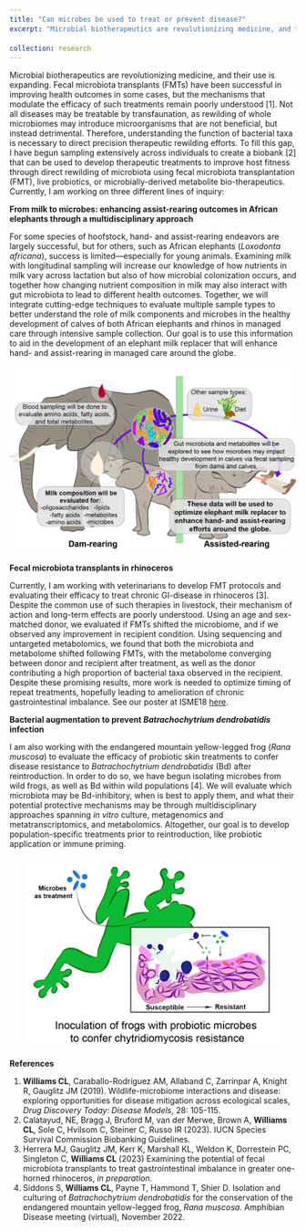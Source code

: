 ```yaml
---
title: "Can microbes be used to treat or prevent disease?"
excerpt: "Microbial biotherapeutics are revolutionizing medicine, and their use is expanding. Microbes have been linked to multiple disease states and have also been used as treatment in humans and animals, such as whole microbiome transfaunation or fecal microbiota transplantation (FMT), to individual microbiota, like probiotics. Despite their success in improving health outcomes in some cases, the mechanisms that modulate the efficacy of such treatments remain poorly understood. My work aims to develop and understand microbially-derived therapies while conserving diversity across multiple ecological scales, as macro-organisms will benefit from the conservation of the diverse microorganisms and metabolites that coexist with them."

collection: research
---
```


Microbial biotherapeutics are revolutionizing medicine, and their use is expanding. Fecal microbiota transplants (FMTs) have been successful in improving health outcomes in some cases, but the mechanisms that modulate the efficacy of such treatments remain poorly understood [1]. Not all diseases may be treatable by transfaunation, as rewilding of whole microbiomes may introduce microorganisms that are not beneficial, but instead detrimental. Therefore, understanding the function of bacterial taxa is necessary to direct precision therapeutic rewilding efforts. To fill this gap, I have begun sampling extensively across individuals to create a biobank [2] that can be used to develop therapeutic treatments to improve host fitness through direct rewilding of microbiota using fecal microbiota transplantation (FMT), live probiotics, or microbially-derived metabolite bio-therapeutics. Currently, I am working on three different lines of inquiry:

<b> From milk to microbes: enhancing assist-rearing outcomes in African elephants through a multidisciplinary approach</b>

For some species of hoofstock, hand- and assist-rearing endeavors are largely successful, but for others, such as African elephants (<i>Loxodonta africana</i>),
success is limited—especially for young animals. Examining milk with longitudinal sampling will increase our knowledge of how nutrients in milk vary across lactation but also of how
microbial colonization occurs, and together how changing nutrient composition in milk may also interact with gut microbiota to lead to different health outcomes. Together, we will
integrate cutting-edge techniques to evaluate multiple sample types to better understand the role of milk components and microbes in the healthy development of calves of both African elephants and rhinos in managed care through intensive sample collection. Our goal is to use this information to aid in the development of an elephant milk replacer that will enhance hand- and assist-rearing in managed care around the globe.
<p align='center'>
	<img src='/images/Elephant_rewilding.png' width='550px'>
</p> 

<b> Fecal microbiota transplants in rhinoceros</b>

Currently, I am working with veterinarians to develop FMT protocols and evaluating their efficacy to treat chronic GI-disease in rhinoceros [3]. Despite the common use of such therapies in livestock, their mechanism of action and long-term effects are poorly understood. Using an age and sex-matched donor, we evaluated if FMTs shifted the microbiome, and if we observed any improvement in recipient condition. Using sequencing and untargeted metabolomics, we found that both the microbiota and metabolome shifted following FMTs, with the metabolome converging between donor and recipient after treatment, as well as the donor contributing a high proportion of bacterial taxa observed in the recipient. Despite these promising results, more work is needed to optimize timing of repeat treatments, hopefully leading to amelioration of chronic gastrointestinal imbalance. See our poster at ISME18 [here](<https://michellejherrera.weebly.com/isme-conference-2022.html>).

<b> Bacterial augmentation to prevent <i>Batrachochytrium dendrobatidis</i> infection </b>

 I am also working with the endangered mountain yellow-legged frog (<i>Rana muscosa</i>) to evaluate the efficacy of probiotic skin treatments to confer disease resistance to <i>Batrachochytrium dendrobatidis</i> (Bd) after reintroduction. In order to do so, we have begun isolating microbes from wild frogs, as well as Bd within wild populations [4]. We will evaluate which microbiota may be Bd-inhibitory, when is best to apply them, and what their potential protective mechanisms may be through multidisciplinary approaches spanning <i>in vitro</i> culture, metagenomics and metatranscriptomics, and metabolomics. Altogether, our goal is to develop population-specific treatments prior to reintroduction, like probiotic application or immune priming.
 
<p align='center'>
	<img src='/images/Frog.png' width='450px'>
</p> 

<b>References</b>
1. <b>Williams CL</b>, Caraballo-Rodríguez AM, Allaband C, Zarrinpar A, Knight R, Gauglitz JM (2019). Wildlife-microbiome interactions and disease: exploring opportunities for disease mitigation across ecological scales, <i>Drug Discovery Today: Disease Models</i>, 28: 105-115.
2. Calatayud, NE, Bragg J, Bruford M, van der Merwe, Brown A, <b>Williams CL</b>, Sole C, Hvilsom C, Steiner C, Russo IR (2023). IUCN Species Survival Commission Biobanking Guidelines.
3. Herrera MJ, Gauglitz JM, Kerr K, Marshall KL, Weldon K, Dorrestein PC, Singleton C, <b>Williams CL</b> (2023) Examining the potential of fecal microbiota transplants to treat gastrointestinal imbalance in greater one-horned rhinoceros, <i>in preparation</i>.
4. Siddons S, <b>Williams CL</b>, Payne T, Hammond T, Shier D. Isolation and culturing of <i>Batrachochytrium dendrobatidis</i> for the conservation of the endangered mountain yellow-legged frog, <i>Rana muscosa</i>. Amphibian Disease meeting (virtual), November 2022.
